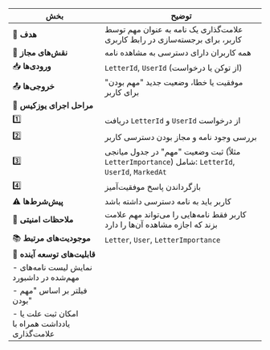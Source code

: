 |بخش|توضیح|
|---|---|
|🎯 **هدف**|علامت‌گذاری یک نامه به عنوان مهم توسط کاربر، برای برجسته‌سازی در رابط کاربری|
|👤 **نقش‌های مجاز**|همه کاربران دارای دسترسی به مشاهده نامه|
|📥 **ورودی‌ها**|`LetterId`, `UserId` (از توکن یا درخواست)|
|📤 **خروجی‌ها**|موفقیت یا خطا، وضعیت جدید "مهم بودن" برای کاربر|
|🔄 **مراحل اجرای یوزکیس**||
|1️⃣|دریافت `LetterId` و `UserId` از درخواست|
|2️⃣|بررسی وجود نامه و مجاز بودن دسترسی کاربر|
|3️⃣|ثبت وضعیت "مهم" در جدول میانجی (مثلاً `LetterImportance`) شامل: `LetterId`, `UserId`, `MarkedAt`|
|4️⃣|بازگرداندن پاسخ موفقیت‌آمیز|
|⚠️ **پیش‌شرط‌ها**|کاربر باید به نامه دسترسی داشته باشد|
|🔐 **ملاحظات امنیتی**|کاربر فقط نامه‌هایی را می‌تواند مهم علامت بزند که اجازه مشاهده آن‌ها را دارد|
|📚 **موجودیت‌های مرتبط**|`Letter`, `User`, `LetterImportance`|
|🚀 **قابلیت‌های توسعه آینده**||
|- نمایش لیست نامه‌های مهم‌شده در داشبورد||
|- فیلتر بر اساس "مهم بودن"||
|- امکان ثبت علت یا یادداشت همراه با علامت‌گذاری||